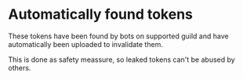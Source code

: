 # Automatically found tokens

These tokens have been found by bots on supported guild and have automatically been uploaded to invalidate them.

This is done as safety meassure, so leaked tokens can't be abused by others.
